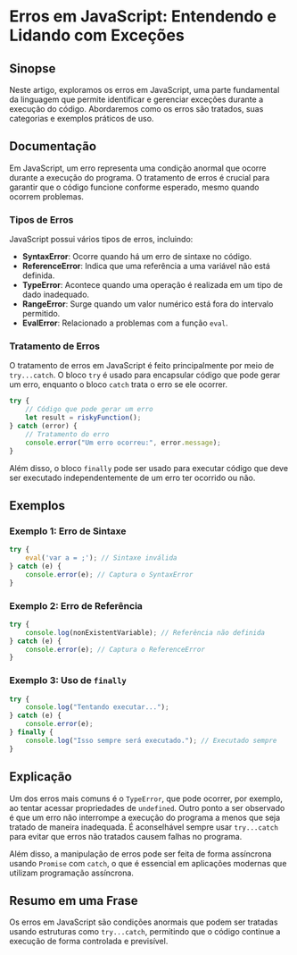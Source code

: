 <!--
Meta Description: # Erros em JavaScript: Entendendo e Lidando com Exceções ## Sinopse Neste artigo, exploramos os erros em JavaScript, uma parte fundamental da linguage...
Meta Keywords: que, erros, erro, javascript, catch
-->

# Erros em JavaScript: Entendendo e Lidando com Exceções

## Sinopse
Neste artigo, exploramos os erros em JavaScript, uma parte fundamental da linguagem que permite identificar e gerenciar exceções durante a execução do código. Abordaremos como os erros são tratados, suas categorias e exemplos práticos de uso.

## Documentação
Em JavaScript, um erro representa uma condição anormal que ocorre durante a execução do programa. O tratamento de erros é crucial para garantir que o código funcione conforme esperado, mesmo quando ocorrem problemas.

### Tipos de Erros
JavaScript possui vários tipos de erros, incluindo:

- **SyntaxError**: Ocorre quando há um erro de sintaxe no código.
- **ReferenceError**: Indica que uma referência a uma variável não está definida.
- **TypeError**: Acontece quando uma operação é realizada em um tipo de dado inadequado.
- **RangeError**: Surge quando um valor numérico está fora do intervalo permitido.
- **EvalError**: Relacionado a problemas com a função `eval`.

### Tratamento de Erros
O tratamento de erros em JavaScript é feito principalmente por meio de `try...catch`. O bloco `try` é usado para encapsular código que pode gerar um erro, enquanto o bloco `catch` trata o erro se ele ocorrer.

```javascript
try {
    // Código que pode gerar um erro
    let result = riskyFunction();
} catch (error) {
    // Tratamento do erro
    console.error("Um erro ocorreu:", error.message);
}
```

Além disso, o bloco `finally` pode ser usado para executar código que deve ser executado independentemente de um erro ter ocorrido ou não.

## Exemplos
### Exemplo 1: Erro de Sintaxe
```javascript
try {
    eval('var a = ;'); // Sintaxe inválida
} catch (e) {
    console.error(e); // Captura o SyntaxError
}
```

### Exemplo 2: Erro de Referência
```javascript
try {
    console.log(nonExistentVariable); // Referência não definida
} catch (e) {
    console.error(e); // Captura o ReferenceError
}
```

### Exemplo 3: Uso de `finally`
```javascript
try {
    console.log("Tentando executar..."); 
} catch (e) {
    console.error(e);
} finally {
    console.log("Isso sempre será executado."); // Executado sempre
}
```

## Explicação
Um dos erros mais comuns é o `TypeError`, que pode ocorrer, por exemplo, ao tentar acessar propriedades de `undefined`. Outro ponto a ser observado é que um erro não interrompe a execução do programa a menos que seja tratado de maneira inadequada. É aconselhável sempre usar `try...catch` para evitar que erros não tratados causem falhas no programa.

Além disso, a manipulação de erros pode ser feita de forma assíncrona usando `Promise` com `catch`, o que é essencial em aplicações modernas que utilizam programação assíncrona.

## Resumo em uma Frase
Os erros em JavaScript são condições anormais que podem ser tratadas usando estruturas como `try...catch`, permitindo que o código continue a execução de forma controlada e previsível.